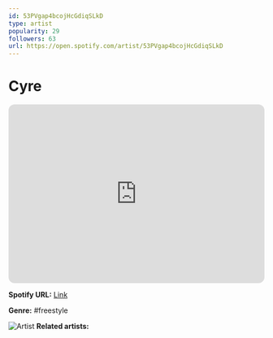 ```yaml
---
id: 53PVgap4bcojHcGdiqSLkD
type: artist
popularity: 29
followers: 63
url: https://open.spotify.com/artist/53PVgap4bcojHcGdiqSLkD
---
```

# Cyre

<iframe style="border-radius:12px" src="https://open.spotify.com/embed/artist/53PVgap4bcojHcGdiqSLkD" width="100%" height="352" frameBorder="0" allowfullscreen="" allow="autoplay; clipboard-write; encrypted-media; fullscreen; picture-in-picture" loading="lazy"></iframe>

**Spotify URL:** [Link](https://open.spotify.com/artist/53PVgap4bcojHcGdiqSLkD)

**Genre:**  #freestyle

![Artist](https://i.scdn.co/image/ab67616d0000b273df3b5c782e3df0f581ad1a2b)
**Related artists:**

